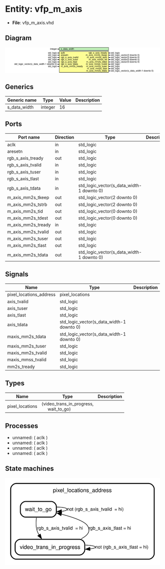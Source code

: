 # Entity: vfp_m_axis 

- **File**: vfp_m_axis.vhd
## Diagram

![Diagram](vfp_m_axis.svg "Diagram")
## Generics

| Generic name | Type    | Value | Description |
| ------------ | ------- | ----- | ----------- |
| s_data_width | integer | 16    |             |
## Ports

| Port name          | Direction | Type                                       | Description |
| ------------------ | --------- | ------------------------------------------ | ----------- |
| aclk               | in        | std_logic                                  |             |
| aresetn            | in        | std_logic                                  |             |
| rgb_s_axis_tready  | out       | std_logic                                  |             |
| rgb_s_axis_tvalid  | in        | std_logic                                  |             |
| rgb_s_axis_tuser   | in        | std_logic                                  |             |
| rgb_s_axis_tlast   | in        | std_logic                                  |             |
| rgb_s_axis_tdata   | in        | std_logic_vector(s_data_width-1  downto 0) |             |
| m_axis_mm2s_tkeep  | out       | std_logic_vector(2 downto 0)               |             |
| m_axis_mm2s_tstrb  | out       | std_logic_vector(2 downto 0)               |             |
| m_axis_mm2s_tid    | out       | std_logic_vector(0 downto 0)               |             |
| m_axis_mm2s_tdest  | out       | std_logic_vector(0 downto 0)               |             |
| m_axis_mm2s_tready | in        | std_logic                                  |             |
| m_axis_mm2s_tvalid | out       | std_logic                                  |             |
| m_axis_mm2s_tuser  | out       | std_logic                                  |             |
| m_axis_mm2s_tlast  | out       | std_logic                                  |             |
| m_axis_mm2s_tdata  | out       | std_logic_vector(s_data_width-1 downto 0)  |             |
## Signals

| Name                    | Type                                      | Description |
| ----------------------- | ----------------------------------------- | ----------- |
| pixel_locations_address | pixel_locations                           |             |
| axis_tvalid             | std_logic                                 |             |
| axis_tuser              | std_logic                                 |             |
| axis_tlast              | std_logic                                 |             |
| axis_tdata              | std_logic_vector(s_data_width-1 downto 0) |             |
| maxis_mm2s_tdata        | std_logic_vector(s_data_width-1 downto 0) |             |
| maxis_mm2s_tuser        | std_logic                                 |             |
| maxis_mm2s_tvalid       | std_logic                                 |             |
| maxis_mmss_tvalid       | std_logic                                 |             |
| mm2s_tready             | std_logic                                 |             |
## Types

| Name            | Type                                                                     | Description |
| --------------- | ------------------------------------------------------------------------ | ----------- |
| pixel_locations | (video_trans_in_progress,<br><span style="padding-left:20px">wait_to_go) |             |
## Processes
- unnamed: ( aclk )
- unnamed: ( aclk )
- unnamed: ( aclk )
- unnamed: ( aclk )
## State machines

![Diagram_state_machine_0]( stm_vfp_m_axis_00.svg "Diagram")